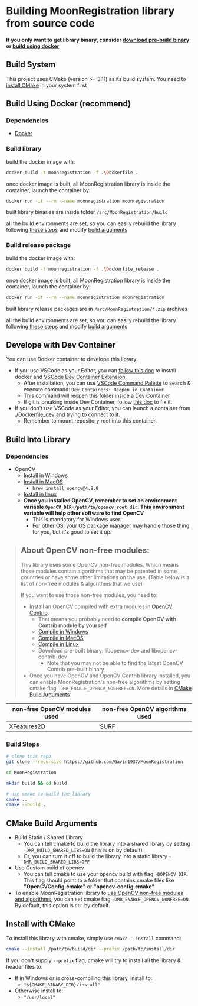 
# Building MoonRegistration library from source code


**If you only want to get library binary, consider [download pre-build binary](https://github.com/Gavin1937/MoonRegistration/releases/latest) or [build using docker](#build-using-docker-recommend)**

## Build System

This project uses CMake (version >= 3.11) as its build system. You need to [install CMake](https://cgold.readthedocs.io/en/latest/first-step/installation.html) in your system first


## Build Using Docker (recommend)

### Dependencies

* [Docker](https://docs.docker.com/engine/install/)

### Build library

build the docker image with:

```sh
docker build -t moonregistration -f .\Dockerfile .
```

once docker image is built, all MoonRegistration library is inside the container, launch the container by:

```sh
docker run -it --rm --name moonregistration moonregistration
```

built library binaries are inside folder `/src/MoonRegistration/build`

all the build environments are set, so you can easily rebuild the library following [these steps](#build-into-library) and modify [build arguments](#cmake-build-arguments)

### Build release package

build the docker image with:

```sh
docker build -t moonregistration -f .\Dockerfile_release .
```

once docker image is built, all MoonRegistration library is inside the container, launch the container by:

```sh
docker run -it --rm --name moonregistration moonregistration
```

built library release packages are in `/src/MoonRegistration/*.zip` archives

all the build environments are set, so you can easily rebuild the library following [these steps](#build-into-webassembly-library) and modify [build arguments](#cmake-build-arguments)


## Develope with Dev Container

You can use Docker container to develope this library.

* If you use VSCode as your Editor, you can [follow this doc](https://code.visualstudio.com/docs/devcontainers/tips-and-tricks) to install docker and [VSCode Dev Container Extension](https://marketplace.visualstudio.com/items?itemName=ms-vscode-remote.remote-containers).
  * After installation, you can use [VSCode Command Palette](https://code.visualstudio.com/docs/getstarted/userinterface#_command-palette) to search & execute command: `Dev Containers: Reopen in Container`
  * This command will reopen this folder inside a Dev Container
  * If git is breaking inside Dev Container, follow [this doc](https://code.visualstudio.com/remote/advancedcontainers/sharing-git-credentials) to fix it.
* If you don't use VSCode as your Editor, you can launch a container from [./Dockerfile_dev](./Dockerfile_dev) and trying to connect to it.
  * Remember to mount repository root into this container.


## Build Into Library

### Dependencies

* OpenCV
  * [Install in Windows](https://opencv.org/releases/)
  * [Install in MacOS](https://www.geeksforgeeks.org/how-to-install-opencv-for-c-on-macos/)
    * `brew install opencv@4.8.0`
  * [Install in linux](https://phoenixnap.com/kb/installing-opencv-on-ubuntu)
  * **Once you installed OpenCV, remember to set an environment variable `OpenCV_DIR=/path/to/opencv_root_dir`. This environment variable will help other software to find OpenCV**
    * This is mandatory for Windows user.
    * For other OS, your OS package manager may handle those thing for you, but it's good to set it up.

> ## **About OpenCV non-free modules:**
> 
> This library uses some OpenCV non-free modules. Which means those modules contain algorithms that may be patented in some countries or have some other limitations on the use. (Table below is a list of non-free modules & algorithms that we use)
> 
> If you want to use those non-free modules, you need to:
> * Install an OpenCV compiled with extra modules in [OpenCV Contrib](https://github.com/opencv/opencv_contrib). 
>   * That means you probably need to **compile OpenCV with Contrib module by yourself**
>   * [Compile in Windows](https://docs.opencv.org/4.x/d3/d52/tutorial_windows_install.html)
>   * [Compile in MacOS](https://docs.opencv.org/3.4/d0/db2/tutorial_macos_install.html)
>   * [Compile in Linux](https://docs.opencv.org/4.x/d7/d9f/tutorial_linux_install.html)
>   * Download pre-built binary: libopencv-dev and libopencv-contrib-dev
>     * Note that you may not be able to find the latest OpenCV Contrib pre-built binary
> * Once you have OpenCV and OpenCV Contrib library installed, you can enable MoonRegistration's non-free algorithms by setting cmake flag `-DMR_ENABLE_OPENCV_NONFREE=ON`. More details in [CMake Build Arguments](#cmake-build-arguments).

| non-free OpenCV modules used                                                         | non-free OpenCV algorithms used                                                |
|--------------------------------------------------------------------------------------|--------------------------------------------------------------------------------|
| [XFeatures2D](https://docs.opencv.org/4.9.0/d2/dca/group__xfeatures2d__nonfree.html) | [SURF](https://docs.opencv.org/3.4/d5/df7/classcv_1_1xfeatures2d_1_1SURF.html) |


### Build Steps

```sh
# clone this repo
git clone --recursive https://github.com/Gavin1937/MoonRegistration

cd MoonRegistration

mkdir build && cd build

# use cmake to build the library
cmake ..
cmake --build .
```

## CMake Build Arguments

* Build Static / Shared Library
  * You can tell cmake to build the library into a shared library by setting `-DMR_BUILD_SHARED_LIBS=ON` (this is on by default)
  * Or, you can turn it off to build the library into a static library `-DMR_BUILD_SHARED_LIBS=OFF`
* Use Custom build of opencv
  * You can tell cmake to use your opencv build with flag `-DOPENCV_DIR`. This flag should point to a folder that contains cmake files like **"OpenCVConfig.cmake"** or **"opencv-config.cmake"**
* To enable MoonRegistration library to [use OpenCV non-free modules and algorithms](#about-opencv-non-free-modules), you can set cmake flag `-DMR_ENABLE_OPENCV_NONFREE=ON`. By default, this option is `OFF` by default.

## Install with CMake

To install this library with cmake, simply use `cmake --install` command:

```sh
cmake --install /path/to/build/dir --prefix /path/to/install/dir
```

If you don't supply `--prefix` flag, cmake will try to install all the library & header files to:

* If in Windows or is cross-compiling this library, install to:
  * `"${CMAKE_BINARY_DIR}/install"`
* Otherwise install to:
  * `"/usr/local"`

